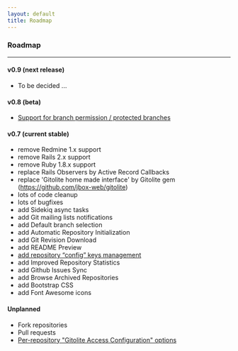 ```yaml
---
layout: default
title: Roadmap
---
```


### Roadmap
***

#### v0.9 (next release)

* To be decided ...

#### v0.8 (beta)

* [Support for branch permission / protected branches](https://github.com/jbox-web/redmine_git_hosting/issues/86)

#### v0.7 (current stable)

* remove Redmine 1.x support
* remove Rails 2.x support
* remove Ruby 1.8.x support
* replace Rails Observers by Active Record Callbacks
* replace 'Gitolite home made interface' by Gitolite gem (https://github.com/jbox-web/gitolite)
* lots of code cleanup
* lots of bugfixes
* add Sidekiq async tasks
* add Git mailing lists notifications
* add Default branch selection
* add Automatic Repository Initialization
* add Git Revision Download
* add README Preview
* [add repository “config” keys management](https://github.com/jbox-web/redmine_git_hosting/issues/78)
* add Improved Repository Statistics
* add Github Issues Sync
* add Browse Archived Repositories
* add Bootstrap CSS
* add Font Awesome icons

#### Unplanned

* Fork repositories
* Pull requests
* [Per-repository "Gitolite Access Configuration" options](https://github.com/jbox-web/redmine_git_hosting/issues/100)

